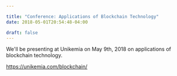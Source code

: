 ```yaml
---

title: "Conference: Applications of Blockchain Technology"
date: 2018-05-01T20:54:48-04:00

draft: false
---
```


We'll be presenting at Unikemia on May 9th, 2018 on applications of blockchain technology. 

<https://unikemia.com/blockchain/>

